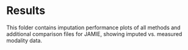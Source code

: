 # Results 

This folder contains imputation performance plots of all methods and additional comparison files for JAMIE, showing imputed vs. measured modality data.
